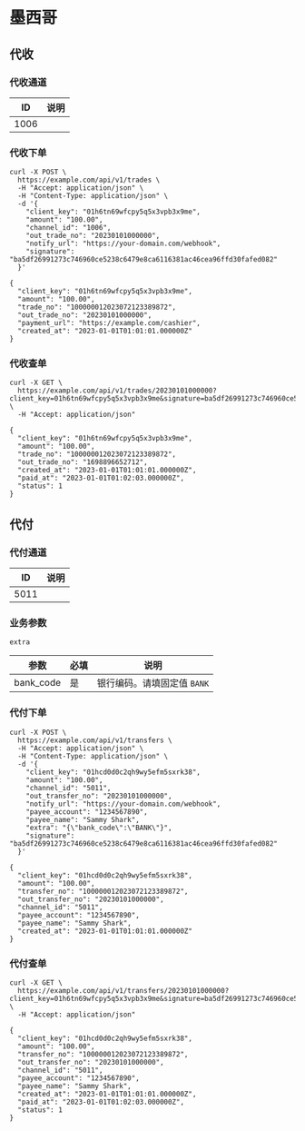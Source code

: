 # 墨西哥

## 代收

### 代收通道

| ID   | 说明 |
| ---- | ---- |
| 1006 |      |

### 代收下单

```shell{8}
curl -X POST \
  https://example.com/api/v1/trades \
  -H "Accept: application/json" \
  -H "Content-Type: application/json" \
  -d '{
    "client_key": "01h6tn69wfcpy5q5x3vpb3x9me",
    "amount": "100.00",
    "channel_id": "1006",
    "out_trade_no": "20230101000000",
    "notify_url": "https://your-domain.com/webhook",
    "signature": "ba5df26991273c746960ce5238c6479e8ca6116381ac46cea96ffd30fafed082"
  }'
```

```json{4,6}
{
  "client_key": "01h6tn69wfcpy5q5x3vpb3x9me",
  "amount": "100.00",
  "trade_no": "100000012023072123389872",
  "out_trade_no": "20230101000000",
  "payment_url": "https://example.com/cashier",
  "created_at": "2023-01-01T01:01:01.000000Z"
}
```

### 代收查单

```shell
curl -X GET \
  https://example.com/api/v1/trades/20230101000000?client_key=01h6tn69wfcpy5q5x3vpb3x9me&signature=ba5df26991273c746960ce5238c6479e8ca6116381ac46cea96ffd30fafed082 \
  -H "Accept: application/json"
```

```json{8}
{
  "client_key": "01h6tn69wfcpy5q5x3vpb3x9me",
  "amount": "100.00",
  "trade_no": "100000012023072123389872",
  "out_trade_no": "1698896652712",
  "created_at": "2023-01-01T01:01:01.000000Z",
  "paid_at": "2023-01-01T01:02:03.000000Z",
  "status": 1
}
```

## 代付

### 代付通道

| ID   | 说明 |
| ---- | ---- |
| 5011 |      |

### 业务参数 <Badge type="warning" text="extra" vertical="top" />

`extra`

| 参数      | 必填 | 说明                        |
| --------- | ---- | --------------------------- |
| bank_code | 是   | 银行编码。请填固定值 `BANK` |

### 代付下单

```shell{8,13}
curl -X POST \
  https://example.com/api/v1/transfers \
  -H "Accept: application/json" \
  -H "Content-Type: application/json" \
  -d '{
    "client_key": "01hcd0d0c2qh9wy5efm5sxrk38",
    "amount": "100.00",
    "channel_id": "5011",
    "out_transfer_no": "20230101000000",
    "notify_url": "https://your-domain.com/webhook",
    "payee_account": "1234567890",
    "payee_name": "Sammy Shark",
    "extra": "{\"bank_code\":\"BANK\"}",
    "signature": "ba5df26991273c746960ce5238c6479e8ca6116381ac46cea96ffd30fafed082"
  }'
```

```json{4}
{
  "client_key": "01hcd0d0c2qh9wy5efm5sxrk38",
  "amount": "100.00",
  "transfer_no": "100000012023072123389872",
  "out_transfer_no": "20230101000000",
  "channel_id": "5011",
  "payee_account": "1234567890",
  "payee_name": "Sammy Shark",
  "created_at": "2023-01-01T01:01:01.000000Z"
}
```

### 代付查单

```shell
curl -X GET \
  https://example.com/api/v1/transfers/20230101000000?client_key=01h6tn69wfcpy5q5x3vpb3x9me&signature=ba5df26991273c746960ce5238c6479e8ca6116381ac46cea96ffd30fafed082 \
  -H "Accept: application/json"
```

```json{11}
{
  "client_key": "01hcd0d0c2qh9wy5efm5sxrk38",
  "amount": "100.00",
  "transfer_no": "100000012023072123389872",
  "out_transfer_no": "20230101000000",
  "channel_id": "5011",
  "payee_account": "1234567890",
  "payee_name": "Sammy Shark",
  "created_at": "2023-01-01T01:01:01.000000Z",
  "paid_at": "2023-01-01T01:02:03.000000Z",
  "status": 1
}
```
